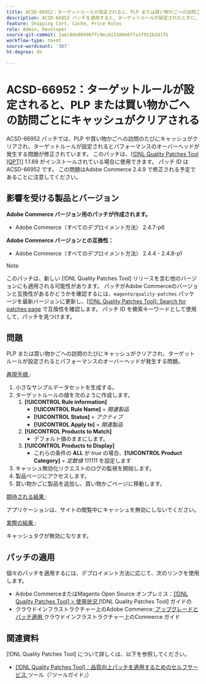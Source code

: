 ```yaml
---
title: ACSD-66952：ターゲットルールが設定されると、PLP または買い物かごへの訪問ごとにキャッシュがクリアされる
description: ACSD-66952 パッチを適用すると、ターゲットルールが設定されたときに、PLP または買い物かごへの訪問ごとにキャッシュがクリアされ、不要なパフォーマンスのオーバーヘッドが発生するAdobe Commerceの問題を修正できます。
feature: Shopping Cart, Cache, Price Rules
role: Admin, Developer
source-git-commit: 1aec8de86696ffc9ecb13100e6ffa1f912b281fb
workflow-type: tm+mt
source-wordcount: '367'
ht-degree: 0%

---
```



# ACSD-66952：ターゲットルールが設定されると、PLP または買い物かごへの訪問ごとにキャッシュがクリアされる

ACSD-66952 パッチでは、PLP や買い物かごへの訪問のたびにキャッシュがクリアされ、ターゲットルールが設定されるとパフォーマンスのオーバーヘッドが発生する問題が修正されています。 このパッチは、[[!DNL Quality Patches Tool (QPT)]](/help/tools/quality-patches-tool/quality-patches-tool-to-self-serve-quality-patches.md) 1.1.69 がインストールされている場合に使用できます。 パッチ ID は ACSD-66952 です。 この問題はAdobe Commerce 2.4.9 で修正される予定であることに注意してください。

## 影響を受ける製品とバージョン

**Adobe Commerce バージョン用のパッチが作成されます。**

* Adobe Commerce（すべてのデプロイメント方法） 2.4.7-p6

**Adobe Commerce バージョンとの互換性：**

* Adobe Commerce（すべてのデプロイメント方法） 2.4.4 - 2.4.8-p1

>[!NOTE]
>
>このパッチは、新しい [!DNL Quality Patches Tool] リリースを含む他のバージョンにも適用される可能性があります。 パッチがAdobe Commerceのバージョンと互換性があるかどうかを確認するには、`magento/quality-patches` パッケージを最新バージョンに更新し、[[!DNL Quality Patches Tool]: Search for patches page](https://experienceleague.adobe.com/tools/commerce-quality-patches/index.html) で互換性を確認します。 パッチ ID を検索キーワードとして使用して、パッチを見つけます。

## 問題

PLP または買い物かごへの訪問のたびにキャッシュがクリアされ、ターゲットルールが設定されるとパフォーマンスのオーバーヘッドが発生する問題。

<u> 再現手順 </u>:

1. 小さなサンプルデータセットを生成する。
1. ターゲットルールの値を次のように作成します。
   1. **[!UICONTROL Rule information]**
      * **[!UICONTROL Rule Name]** = *関連製品*
      * **[!UICONTROL Status]** = *アクティブ*
      * **[!UICONTROL Apply to]** = *関連製品*
   1. **[!UICONTROL Products to Match]**
      * デフォルト値のままにします。
   1. **[!UICONTROL Products to Display]**
      * これらの条件の **ALL** が *true* の場合、**[!UICONTROL Product Category]** = *定数値 111111* を設定します
1. キャッシュ無効化リクエストのログの監視を開始します。
1. 製品ページにアクセスします。
1. 買い物かごに製品を追加し、買い物かごページに移動します。

<u> 期待される結果 </u>:

アプリケーションは、サイトの閲覧中にキャッシュを無効にしないでください。

<u> 実際の結果 </u>:

キャッシュタグが無効になります。

## パッチの適用

個々のパッチを適用するには、デプロイメント方法に応じて、次のリンクを使用します。

* Adobe CommerceまたはMagento Open Source オンプレミス：[[!DNL Quality Patches Tool] > 使用状況 ](/help/tools/quality-patches-tool/usage.md) [!DNL Quality Patches Tool] ガイドの
* クラウドインフラストラクチャー上のAdobe Commerce:[ アップグレードとパッチ適用 ](https://experienceleague.adobe.com/docs/commerce-cloud-service/user-guide/develop/upgrade/apply-patches.html) クラウドインフラストラクチャー上のCommerce ガイド

## 関連資料

[!DNL Quality Patches Tool] について詳しくは、以下を参照してください。

* [[!DNL Quality Patches Tool]：品質向上パッチを適用するためのセルフサービス ](/help/tools/quality-patches-tool/quality-patches-tool-to-self-serve-quality-patches.md) ツール（『ツールガイド』）
